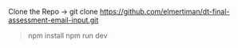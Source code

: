 Clone the Repo -> git clone https://github.com/elmertiman/dt-final-assessment-email-input.git
> npm install
> npm run dev


